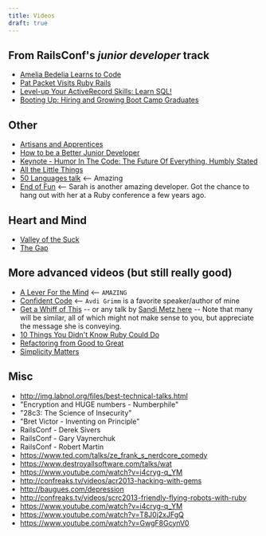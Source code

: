 ```yaml
---
title: Videos
draft: true
---
```


## From RailsConf's _junior developer_ track

- [Amelia Bedelia Learns to Code](https://www.youtube.com/watch?v=bSbla50tqZE)
- [Pat Packet Visits Ruby Rails](http://confreaks.tv/videos/railsconf2016-pat-packet-visits-ruby-rails)
- [Level-up Your ActiveRecord Skills: Learn SQL!](http://confreaks.tv/videos/railsconf2016-level-up-your-activerecord-skills-learn-sql)
- [Booting Up: Hiring and Growing Boot Camp Graduates](https://confreaks.tv/videos/railsconf2016-booting-up-hiring-and-growing-boot-camp-graduates)

## Other

- [Artisans and Apprentices](https://confreaks.tv/videos/railsconf2014-artisans-and-apprentices)
- [How to be a Better Junior Developer](https://confreaks.tv/videos/railsconf2014-how-to-be-a-better-junior-developer)
- [Keynote - Humor In The Code: The Future Of Everything, Humbly Stated](https://confreaks.tv/videos/railsconf2014-keynote-humor-in-the-code-the-future-of-everything-humbly-stated)
- [All the Little Things](https://confreaks.tv/videos/railsconf2014-all-the-little-things)
- [50 Languages talk](https://vimeo.com/25958308) <-- Amazing
- [End of Fun](https://www.youtube.com/watch?v=P4RA7NYyG24) <-- Sarah is another amazing developer. Got the chance to hang out with her at a Ruby conference a few years ago.

## Heart and Mind

- [Valley of the Suck](https://vimeo.com/86682728)
- [The Gap](https://vimeo.com/85040589)

## More advanced videos (but still really good)

- [A Lever For the Mind](https://codon.com/a-lever-for-the-mind) <-- `AMAZING`
- [Confident Code](http://confreaks.tv/videos/rubymidwest2011-confident-code) <-- `Avdi Grimm` is a favorite speaker/author of mine
- [Get a Whiff of This](https://confreaks.tv/videos/railsconf2016-get-a-whiff-of-this)
  -- or any talk by [Sandi Metz here](https://confreaks.tv/presenters/sandi-metz?page=) -- Note that many will be similar, all of which might not make sense to you, but appreciate the message she is conveying.
- [10 Things You Didn't Know Ruby Could Do](https://www.youtube.com/watch?v=aBgnlBoIkVM)
- [Refactoring from Good to Great](http://confreaks.tv/videos/aloharuby2012-refactoring-from-good-to-great)
- [Simplicity Matters](https://www.youtube.com/watch?v=rI8tNMsozo0)

## Misc

- http://img.labnol.org/files/best-technical-talks.html
- "Encryption and HUGE numbers - Numberphile"
- "28c3: The Science of Insecurity"
- "Bret Victor - Inventing on Principle"
- RailsConf - Derek Sivers
- RailsConf - Gary Vaynerchuk
- RailsConf - Robert Martin
- https://www.ted.com/talks/ze_frank_s_nerdcore_comedy
- https://www.destroyallsoftware.com/talks/wat
- https://www.youtube.com/watch?v=i4cryg-q_YM
- http://confreaks.tv/videos/acr2013-hacking-with-gems
- http://baugues.com/depression
- http://confreaks.tv/videos/scrc2013-friendly-flying-robots-with-ruby
- https://www.youtube.com/watch?v=i4cryg-q_YM
- https://www.youtube.com/watch?v=T8J0j2xJFgQ
- https://www.youtube.com/watch?v=GwgF8GcynV0
